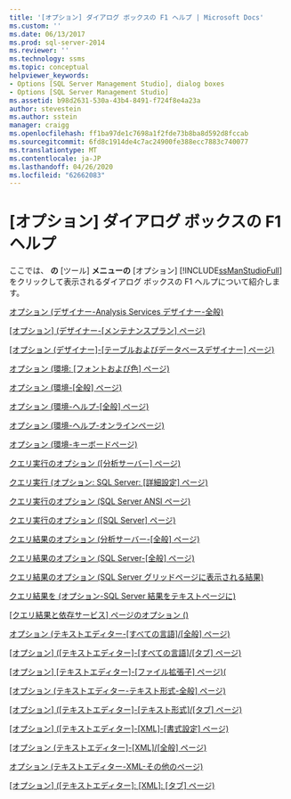 ```yaml
---
title: '[オプション] ダイアログ ボックスの F1 ヘルプ | Microsoft Docs'
ms.custom: ''
ms.date: 06/13/2017
ms.prod: sql-server-2014
ms.reviewer: ''
ms.technology: ssms
ms.topic: conceptual
helpviewer_keywords:
- Options [SQL Server Management Studio], dialog boxes
- Options [SQL Server Management Studio]
ms.assetid: b98d2631-530a-43b4-8491-f724f8e4a23a
author: stevestein
ms.author: sstein
manager: craigg
ms.openlocfilehash: ff1ba97de1c7698a1f2fde73b8ba8d592d8fccab
ms.sourcegitcommit: 6fd8c1914de4c7ac24900fe388ecc7883c740077
ms.translationtype: MT
ms.contentlocale: ja-JP
ms.lasthandoff: 04/26/2020
ms.locfileid: "62662083"
---
```

# <a name="options-dialog-boxes-f1-help"></a>[オプション] ダイアログ ボックスの F1 ヘルプ
  ここでは、 **の** [ツール] **メニューの** [オプション] [!INCLUDE[ssManStudioFull](../../includes/ssmanstudiofull-md.md)]をクリックして表示されるダイアログ ボックスの F1 ヘルプについて紹介します。  
  
 [オプション &#40;デザイナー-Analysis Services デザイナー-全般&#41;](options-designers-analysis-services-designers-general.md)  
  
 [[オプション] &#40;デザイナー-[メンテナンスプラン] ページ&#41;](options-designers-maintenance-plans-page.md)  
  
 [[オプション &#40;デザイナー]-[テーブルおよびデータベースデザイナー] ページ&#41;](options-designers-table-and-database-designers-page.md)  
  
 [オプション &#40;環境: [フォントおよび色] ページ&#41;](options-environment-fonts-and-colors-page.md)  
  
 [オプション &#40;環境-[全般] ページ&#41;](../../integration-services/general-page-of-integration-services-designers-options.md)  
  
 [オプション &#40;環境-ヘルプ-[全般] ページ&#41;](options-environment-help-general-page.md)  
  
 [オプション &#40;環境-ヘルプ-オンラインページ&#41;](options-environment-help-online-page.md)  
  
 [オプション &#40;環境-キーボードページ&#41;](options-environment-keyboard-page.md)  
  
 [クエリ実行のオプション &#40;[分析サーバー] ページ&#41;](../../database-engine/options-query-execution-analysis-server-general-page.md)  
  
 [クエリ実行 &#40;オプション: SQL Server: [詳細設定] ページ&#41;](../../database-engine/options-query-execution-sql-server-advanced-page.md)  
  
 [クエリ実行のオプション &#40;SQL Server ANSI ページ&#41;](../../database-engine/options-query-execution-sql-server-ansi-page.md)  
  
 [クエリ実行のオプション &#40;[SQL Server] ページ&#41;](../../database-engine/options-query-execution-sql-server-general-page.md)  
  
 [クエリ結果のオプション &#40;分析サーバー-[全般] ページ&#41;](../../database-engine/options-query-results-analysis-server-general-page.md)  
  
 [クエリ結果のオプション &#40;SQL Server-[全般] ページ&#41;](../../database-engine/options-query-results-sql-server-general-page.md)  
  
 [クエリ結果のオプション &#40;SQL Server グリッドページに表示される結果&#41;](../../database-engine/options-query-results-sql-server-results-to-grid-page.md)  
  
 [クエリ結果を &#40;オプション-SQL Server 結果をテキストページに&#41;](../../database-engine/options-query-results-sql-server-results-to-text-page.md)  
  
 [[クエリ結果と依存サービス] ページのオプション &#40;&#41;](../../database-engine/options-query-results-and-dependency-services-page.md)  
  
 [オプション &#40;テキストエディター-[すべての言語]/[全般] ページ&#41;](../../database-engine/options-text-editor-all-languages-general-page.md)  
  
 [[オプション] &#40;[テキストエディター]-[すべての言語]/[タブ] ページ&#41;](../../database-engine/options-text-editor-all-languages-tabs-page.md)  
  
 [[オプション] [テキストエディター]-[ファイル拡張子] ページ&#41;&#40;](../../database-engine/options-text-editor-file-extension-page.md)  
  
 [[オプション &#40;テキストエディター-テキスト形式-全般] ページ&#41;](../../database-engine/options-text-editor-plain-text-general-page.md)  
  
 [[オプション] &#40;[テキストエディター]-[テキスト形式]/[タブ] ページ&#41;](../../database-engine/options-text-editor-plain-text-tabs-page.md)  
  
 [[オプション] &#40;[テキストエディター]-[XML]-[書式設定] ページ&#41;](../../database-engine/options-text-editor-xml-formatting-page.md)  
  
 [[オプション &#40;テキストエディター]-[XML]/[全般] ページ&#41;](../../database-engine/options-text-editor-xml-general-page.md)  
  
 [オプション &#40;テキストエディター-XML-その他のページ&#41;](../../database-engine/options-text-editor-xml-miscellaneous-page.md)  
  
 [[オプション] &#40;[テキストエディター]: [XML]: [タブ] ページ&#41;](../../database-engine/options-text-editor-xml-tabs-page.md)  
  
  
